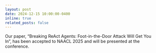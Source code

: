 ```yaml
---
layout: post
date: 2024-12-15 10:00:00-0400
inline: true
related_posts: false
---
```


Our paper, “Breaking ReAct Agents: Foot-in-the-Door Attack Will Get You In”, has been accepted to NAACL 2025 and will be presented at the conference.